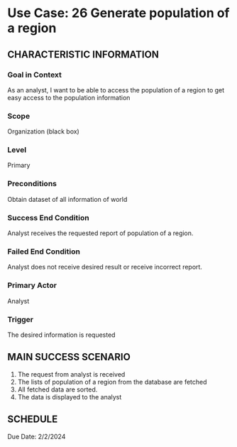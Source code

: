 # Use Case: 26	Generate population of a region

## CHARACTERISTIC INFORMATION
### Goal in Context
As an analyst, I want to be able to access the population of a region to get easy access to the population information
### Scope
Organization (black box)
### Level
Primary
### Preconditions
Obtain dataset of all information of world
### Success End Condition
Analyst receives the requested report of population of a region.
### Failed End Condition
Analyst does not receive desired result or receive incorrect report.
### Primary Actor
Analyst
### Trigger
The desired information is requested

## MAIN SUCCESS SCENARIO
1.  The request from analyst is received
2.  The lists of population of a region from the database are fetched
3.  All fetched data are sorted.
4.  The data is displayed to the analyst

## SCHEDULE
Due Date: 2/2/2024
